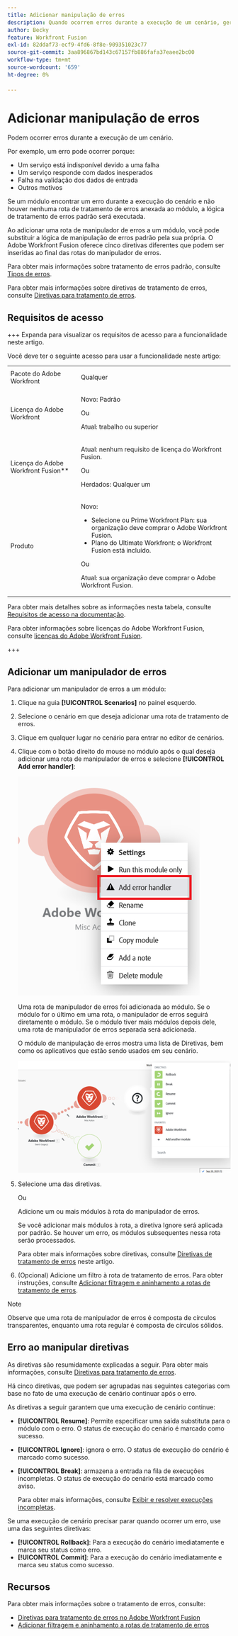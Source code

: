```yaml
---
title: Adicionar manipulação de erros
description: Quando ocorrem erros durante a execução de um cenário, geralmente ocorre porque um serviço está indisponível devido a uma falha, um serviço responde com dados inesperados ou a validação de dados de entrada falha.
author: Becky
feature: Workfront Fusion
exl-id: 82ddaf73-ecf9-4fd6-8f8e-909351023c77
source-git-commit: 3aa896867bd143c67157fb886fafa37eaee2bc00
workflow-type: tm+mt
source-wordcount: '659'
ht-degree: 0%

---
```


# Adicionar manipulação de erros

Podem ocorrer erros durante a execução de um cenário.

Por exemplo, um erro pode ocorrer porque:

* Um serviço está indisponível devido a uma falha
* Um serviço responde com dados inesperados
* Falha na validação dos dados de entrada
* Outros motivos

Se um módulo encontrar um erro durante a execução do cenário e não houver nenhuma rota de tratamento de erros anexada ao módulo, a lógica de tratamento de erros padrão será executada.

Ao adicionar uma rota de manipulador de erros a um módulo, você pode substituir a lógica de manipulação de erros padrão pela sua própria. O Adobe Workfront Fusion oferece cinco diretivas diferentes que podem ser inseridas ao final das rotas do manipulador de erros.

Para obter mais informações sobre tratamento de erros padrão, consulte [Tipos de erros](/help/workfront-fusion/references/errors/error-processing.md).

Para obter mais informações sobre diretivas de tratamento de erros, consulte [Diretivas para tratamento de erros](/help/workfront-fusion/references/errors/directives-for-error-handling.md).

## Requisitos de acesso

+++ Expanda para visualizar os requisitos de acesso para a funcionalidade neste artigo.

Você deve ter o seguinte acesso para usar a funcionalidade neste artigo:

<table style="table-layout:auto">
 <col> 
 <col> 
 <tbody> 
  <tr> 
   <td role="rowheader">Pacote do Adobe Workfront 
   <td> <p>Qualquer</p> </td> 
  </tr> 
  <tr data-mc-conditions=""> 
   <td role="rowheader">Licença do Adobe Workfront</td> 
   <td> <p>Novo: Padrão</p><p>Ou</p><p>Atual: trabalho ou superior</p> </td> 
  </tr> 
  <tr> 
   <td role="rowheader">Licença do Adobe Workfront Fusion**</td> 
   <td>
   <p>Atual: nenhum requisito de licença do Workfront Fusion.</p>
   <p>Ou</p>
   <p>Herdados: Qualquer um </p>
   </td> 
  </tr> 
  <tr> 
   <td role="rowheader">Produto</td> 
   <td>
   <p>Novo:</p> <ul><li>Selecione ou Prime Workfront Plan: sua organização deve comprar o Adobe Workfront Fusion.</li><li>Plano do Ultimate Workfront: o Workfront Fusion está incluído.</li></ul>
   <p>Ou</p>
   <p>Atual: sua organização deve comprar o Adobe Workfront Fusion.</p>
   </td> 
  </tr>
 </tbody> 
</table>

Para obter mais detalhes sobre as informações nesta tabela, consulte [Requisitos de acesso na documentação](/help/workfront-fusion/references/licenses-and-roles/access-level-requirements-in-documentation.md).

Para obter informações sobre licenças do Adobe Workfront Fusion, consulte [licenças do Adobe Workfront Fusion](/help/workfront-fusion/set-up-and-manage-workfront-fusion/licensing-operations-overview/license-automation-vs-integration.md).

+++

## Adicionar um manipulador de erros

Para adicionar um manipulador de erros a um módulo:

1. Clique na guia **[!UICONTROL Scenarios]** no painel esquerdo.
1. Selecione o cenário em que deseja adicionar uma rota de tratamento de erros.
1. Clique em qualquer lugar no cenário para entrar no editor de cenários.
1. Clique com o botão direito do mouse no módulo após o qual deseja adicionar uma rota de manipulador de erros e selecione **[!UICONTROL Add error handler]**:

   ![Rota do manipulador de erros](assets/error-handler-route.png)

   Uma rota de manipulador de erros foi adicionada ao módulo. Se o módulo for o último em uma rota, o manipulador de erros seguirá diretamente o módulo. Se o módulo tiver mais módulos depois dele, uma rota de manipulador de erros separada será adicionada.

   O módulo de manipulação de erros mostra uma lista de Diretivas, bem como os aplicativos que estão sendo usados em seu cenário.

   ![Rota de erro](assets/error-route.png)

1. Selecione uma das diretivas.

   Ou

   Adicione um ou mais módulos à rota do manipulador de erros.

   Se você adicionar mais módulos à rota, a diretiva Ignore será aplicada por padrão. Se houver um erro, os módulos subsequentes nessa rota serão processados.

   Para obter mais informações sobre diretivas, consulte [Diretivas de tratamento de erros](#error-handling-directives) neste artigo.

1. (Opcional) Adicione um filtro à rota de tratamento de erros. Para obter instruções, consulte [Adicionar filtragem e aninhamento a rotas de tratamento de erros](/help/workfront-fusion/create-scenarios/config-error-handling/advanced-error-handling.md).

>[!NOTE]
>
>Observe que uma rota de manipulador de erros é composta de círculos transparentes, enquanto uma rota regular é composta de círculos sólidos.

## Erro ao manipular diretivas

As diretivas são resumidamente explicadas a seguir. Para obter mais informações, consulte [Diretivas para tratamento de erros](/help/workfront-fusion/references/errors/directives-for-error-handling.md).

Há cinco diretivas, que podem ser agrupadas nas seguintes categorias com base no fato de uma execução de cenário continuar após o erro.

As diretivas a seguir garantem que uma execução de cenário continue:

* **[!UICONTROL Resume]**: Permite especificar uma saída substituta para o módulo com o erro. O status de execução do cenário é marcado como sucesso.
* **[!UICONTROL Ignore]**: ignora o erro. O status de execução do cenário é marcado como sucesso.
* **[!UICONTROL Break]**: armazena a entrada na fila de execuções incompletas. O status de execução do cenário está marcado como aviso.

  Para obter mais informações, consulte [Exibir e resolver execuções incompletas](/help/workfront-fusion/manage-scenarios/view-and-resolve-incomplete-executions.md).

Se uma execução de cenário precisar parar quando ocorrer um erro, use uma das seguintes diretivas:

* **[!UICONTROL Rollback]**: Para a execução do cenário imediatamente e marca seu status como erro.
* **[!UICONTROL Commit]**: Para a execução do cenário imediatamente e marca seu status como sucesso.

## Recursos

Para obter mais informações sobre o tratamento de erros, consulte:

* [Diretivas para tratamento de erros no Adobe Workfront Fusion](/help/workfront-fusion/references/errors/directives-for-error-handling.md)
* [Adicionar filtragem e aninhamento a rotas de tratamento de erros](/help/workfront-fusion/create-scenarios/config-error-handling/advanced-error-handling.md)
